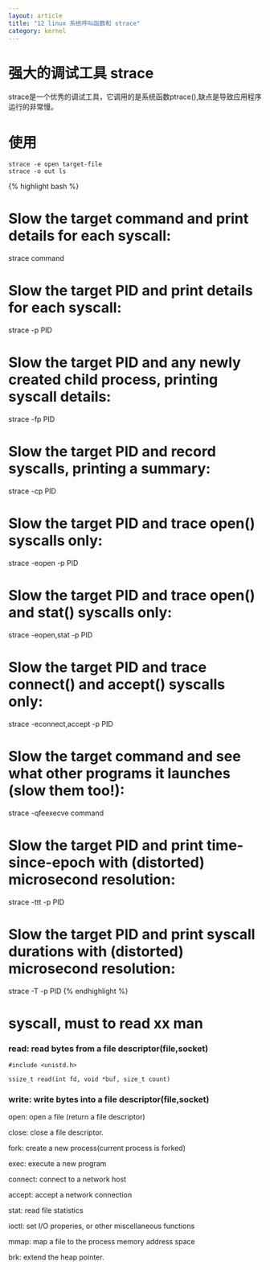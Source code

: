 ```yaml
---
layout: article
title: "12 linux 系统呼叫函数和 strace"
category: kernel
---
```

# 强大的调试工具 strace
strace是一个优秀的调试工具，它调用的是系统函数ptrace(),缺点是导致应用程序运行的非常慢。

# 使用

	strace -e open target-file
	strace -o out ls

{% highlight bash %}
# Slow the target command and print details for each syscall:
strace command

# Slow the target PID and print details for each syscall:
strace -p PID

# Slow the target PID and any newly created child process, printing syscall details:
strace -fp PID

# Slow the target PID and record syscalls, printing a summary:
strace -cp PID

# Slow the target PID and trace open() syscalls only:
strace -eopen -p PID

# Slow the target PID and trace open() and stat() syscalls only:
strace -eopen,stat -p PID

# Slow the target PID and trace connect() and accept() syscalls only:
strace -econnect,accept -p PID

# Slow the target command and see what other programs it launches (slow them too!):
strace -qfeexecve command

# Slow the target PID and print time-since-epoch with (distorted) microsecond resolution:
strace -ttt -p PID

# Slow the target PID and print syscall durations with (distorted) microsecond resolution:
strace -T -p PID
{% endhighlight %}

# syscall, must to read xx man

### read: read bytes from a file descriptor(file,socket)

	#include <unistd.h>

	ssize_t read(int fd, void *buf, size_t count)

### write: write bytes into a file descriptor(file,socket)



open: open a file (return a file descriptor)

close: close a file descriptor.

fork: create a new process(current process is forked)

exec: execute a new program

connect: connect to a network host

accept: accept a network connection

stat: read file statistics

ioctl: set I/O properies, or other miscellaneous functions

mmap: map a file to the process memory address space

brk: extend the heap pointer.
